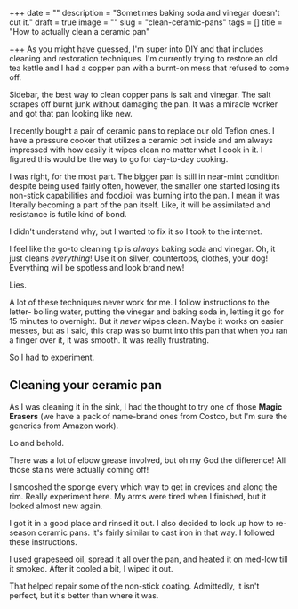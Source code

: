 +++
date = ""
description = "Sometimes baking soda and vinegar doesn't cut it."
draft = true
image = ""
slug = "clean-ceramic-pans"
tags = []
title = "How to actually clean a ceramic pan"

+++
As you might have guessed, I'm super into DIY and that includes cleaning and restoration techniques. I'm currently trying to restore an old tea kettle and I had a copper pan with a burnt-on mess that refused to come off.

Sidebar, the best way to clean copper pans is salt and vinegar. The salt scrapes off burnt junk without damaging the pan. It was a miracle worker and got that pan looking like new.

I recently bought a pair of ceramic pans to replace our old Teflon ones. I have a pressure cooker that utilizes a ceramic pot inside and am always impressed with how easily it wipes clean no matter what I cook in it. I figured this would be the way to go for day-to-day cooking.

I was right, for the most part. The bigger pan is still in near-mint condition despite being used fairly often, however, the smaller one started losing its non-stick capabilities and food/oil was burning into the pan. I mean it was literally becoming a part of the pan itself. Like, it will be assimilated and resistance is futile kind of bond.

I didn't understand why, but I wanted to fix it so I took to the internet.

I feel like the go-to cleaning tip is _always_ baking soda and vinegar. Oh, it just cleans _everything_! Use it on silver, countertops, clothes, your dog! Everything will be spotless and look brand new!

Lies.

A lot of these techniques never work for me. I follow instructions to the letter- boiling water, putting the vinegar and baking soda in, letting it go for 15 minutes to overnight. But it _never_ wipes clean. Maybe it works on easier messes, but as I said, this crap was so burnt into this pan that when you ran a finger over it, it was smooth. It was really frustrating.

So I had to experiment.

## Cleaning your ceramic pan

As I was cleaning it in the sink, I had the thought to try one of those **Magic Erasers** (we have a pack of name-brand ones from Costco, but I'm sure the generics from Amazon work).

Lo and behold.

There was a lot of elbow grease involved, but oh my God the difference! All those stains were actually coming off!

I smooshed the sponge every which way to get in crevices and along the rim. Really experiment here. My arms were tired when I finished, but it looked almost new again.

I got it in a good place and rinsed it out. I also decided to look up how to re-season ceramic pans. It's fairly similar to cast iron in that way. I followed these instructions.

I used grapeseed oil, spread it all over the pan, and heated it on med-low till it smoked. After it cooled a bit, I wiped it out.

That helped repair some of the non-stick coating. Admittedly, it isn't perfect, but it's better than where it was.